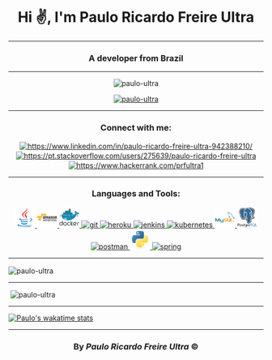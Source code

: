 <h1 align="center">Hi ✌️, I'm Paulo Ricardo Freire Ultra</h1>
<hr>
<h3 align="center">A developer from Brazil</h3>
<hr>
<p align="center"> <img src="https://komarev.com/ghpvc/?username=paulo-ultra&label=Profile%20views&color=0e75b6&style=flat" alt="paulo-ultra" /> </p>

<p align="center"> <a href="https://github.com/ryo-ma/github-profile-trophy"><img src="https://github-profile-trophy.vercel.app/?username=paulo-ultra" alt="paulo-ultra" /></a> </p>

<hr>
<h3 align="center">Connect with me:</h3>
<p align="center">
<a href="https://linkedin.com/in/https://www.linkedin.com/in/paulo-ricardo-freire-ultra-942388210/" target="blank"><img align="center" src="https://raw.githubusercontent.com/rahuldkjain/github-profile-readme-generator/master/src/images/icons/Social/linked-in-alt.svg" alt="https://www.linkedin.com/in/paulo-ricardo-freire-ultra-942388210/" height="30" width="40" /></a>
<a href="https://stackoverflow.com/users/https://pt.stackoverflow.com/users/275639/paulo-ricardo-freire-ultra" target="blank"><img align="center" src="https://raw.githubusercontent.com/rahuldkjain/github-profile-readme-generator/master/src/images/icons/Social/stack-overflow.svg" alt="https://pt.stackoverflow.com/users/275639/paulo-ricardo-freire-ultra" height="30" width="40" /></a>
<a href="https://www.hackerrank.com/https://www.hackerrank.com/prfultra1" target="blank"><img align="center" src="https://raw.githubusercontent.com/rahuldkjain/github-profile-readme-generator/master/src/images/icons/Social/hackerrank.svg" alt="https://www.hackerrank.com/prfultra1" height="30" width="40" /></a>
</p>
<hr>
<h3 align="center">Languages and Tools:</h3>
<p align="center"> <a href="https://www.java.com" target="_blank" rel="noreferrer"> <img src="https://raw.githubusercontent.com/devicons/devicon/master/icons/java/java-original.svg" alt="java" width="40" height="40"/>
  <a href="https://aws.amazon.com" target="_blank" rel="noreferrer"> <img src="https://raw.githubusercontent.com/devicons/devicon/master/icons/amazonwebservices/amazonwebservices-original-wordmark.svg" alt="aws" width="40" height="40"/> </a> <a href="https://www.docker.com/" target="_blank" rel="noreferrer"> <img src="https://raw.githubusercontent.com/devicons/devicon/master/icons/docker/docker-original-wordmark.svg" alt="docker" width="40" height="40"/> </a> <a href="https://git-scm.com/" target="_blank" rel="noreferrer"> <img src="https://www.vectorlogo.zone/logos/git-scm/git-scm-icon.svg" alt="git" width="40" height="40"/> </a> <a href="https://heroku.com" target="_blank" rel="noreferrer"> <img src="https://www.vectorlogo.zone/logos/heroku/heroku-icon.svg" alt="heroku" width="40" height="40"/> </a> </a> <a href="https://www.jenkins.io" target="_blank" rel="noreferrer"> <img src="https://www.vectorlogo.zone/logos/jenkins/jenkins-icon.svg" alt="jenkins" width="40" height="40"/> </a> <a href="https://kubernetes.io" target="_blank" rel="noreferrer"> <img src="https://www.vectorlogo.zone/logos/kubernetes/kubernetes-icon.svg" alt="kubernetes" width="40" height="40"/> </a> <a href="https://www.mysql.com/" target="_blank" rel="noreferrer"> <img src="https://raw.githubusercontent.com/devicons/devicon/master/icons/mysql/mysql-original-wordmark.svg" alt="mysql" width="40" height="40"/> </a> <a href="https://www.postgresql.org" target="_blank" rel="noreferrer"> <img src="https://raw.githubusercontent.com/devicons/devicon/master/icons/postgresql/postgresql-original-wordmark.svg" alt="postgresql" width="40" height="40"/> </a> <a href="https://postman.com" target="_blank" rel="noreferrer"> <img src="https://www.vectorlogo.zone/logos/getpostman/getpostman-icon.svg" alt="postman" width="40" height="40"/> </a> <a href="https://www.python.org" target="_blank" rel="noreferrer"> <img src="https://raw.githubusercontent.com/devicons/devicon/master/icons/python/python-original.svg" alt="python" width="40" height="40"/> </a> <a href="https://spring.io/" target="_blank" rel="noreferrer"> <img src="https://www.vectorlogo.zone/logos/springio/springio-icon.svg" alt="spring" width="40" height="40"/> </a> </p>
<hr>
<p><img align="center" src="https://github-readme-stats.vercel.app/api/top-langs?username=paulo-ultra&show_icons=true&locale=en&layout=compact&theme=github_dark" alt="paulo-ultra" /></p> 
<hr>
<p>&nbsp;<img align="center" src="https://github-readme-stats.vercel.app/api?username=paulo-ultra&show_icons=true&locale=en&theme=github_dark" alt="paulo-ultra" /></p> 
<hr>

[![Paulo's wakatime stats](https://github-readme-stats.vercel.app/api/wakatime?username=Paulo_Ultra&show_icons=true&theme=dark)](https://github.com/Paulo-Ultra/github-readme-stats)

<hr>

<h3 align='center'>By<em> Paulo Ricardo Freire Ultra </em> ©</h3>
